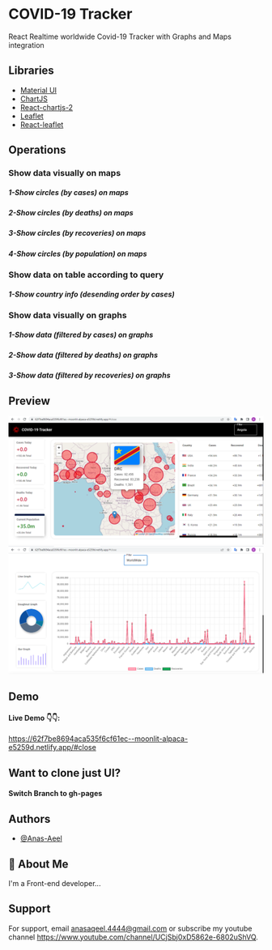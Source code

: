 
# COVID-19 Tracker

React Realtime worldwide Covid-19 Tracker with Graphs and Maps integration



## Libraries

 - [Material UI](https://mui.com/)
 - [ChartJS](https://www.chartjs.org/)
 - [React-chartjs-2](https://react-chartjs-2.js.org/)
 - [Leaflet](https://leafletjs.com/)
 - [React-leaflet](https://react-leaflet.js.org/)





## Operations

### Show data visually on maps
##### 1-Show circles (by cases) on maps
##### 2-Show circles (by deaths) on maps
##### 3-Show circles (by recoveries) on maps
##### 4-Show circles (by population) on maps

### Show data on table according to query
##### 1-Show country info (desending order by cases)


### Show data visually on graphs
##### 1-Show data (filtered by cases) on graphs
##### 2-Show data (filtered by deaths) on graphs
##### 3-Show data (filtered by recoveries) on graphs


## Preview

![App Screenshot](https://raw.githubusercontent.com/Anas-Aqeel/COVID-19-Tracker/Master/src/assets/images/front.png)
![App Screenshot](https://raw.githubusercontent.com/Anas-Aqeel/COVID-19-Tracker/Master/src/assets/images/sort.png)


## Demo

#### Live Demo 👇👇:
 https://62f7be8694aca535f6cf61ec--moonlit-alpaca-e5259d.netlify.app/#close

## Want to clone just UI?

#### Switch Branch to gh-pages
## Authors

- [@Anas-Aeel](https://www.github.com/Anas-Aeel)


## 🚀 About Me
I'm a Front-end  developer...


## Support

For support, email anasaqeel.4444@gmail.com or subscribe my youtube channel https://www.youtube.com/channel/UCjSbj0xD5862e-6802uShVQ.

